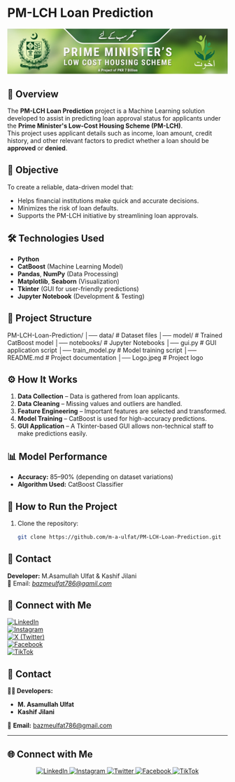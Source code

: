 # PM-LCH Loan Prediction

![Project Logo](static/Logo.jpeg)

## 📌 Overview
The **PM-LCH Loan Prediction** project is a Machine Learning solution developed to assist in predicting loan approval status for applicants under the **Prime Minister's Low-Cost Housing Scheme (PM-LCH)**.  
This project uses applicant details such as income, loan amount, credit history, and other relevant factors to predict whether a loan should be **approved** or **denied**.

## 🎯 Objective
To create a reliable, data-driven model that:
- Helps financial institutions make quick and accurate decisions.
- Minimizes the risk of loan defaults.
- Supports the PM-LCH initiative by streamlining loan approvals.

## 🛠️ Technologies Used
- **Python**
- **CatBoost** (Machine Learning Model)
- **Pandas**, **NumPy** (Data Processing)
- **Matplotlib**, **Seaborn** (Visualization)
- **Tkinter** (GUI for user-friendly predictions)
- **Jupyter Notebook** (Development & Testing)

## 📂 Project Structure
PM-LCH-Loan-Prediction/
│── data/ # Dataset files
│── model/ # Trained CatBoost model
│── notebooks/ # Jupyter Notebooks
│── gui.py # GUI application script
│── train_model.py # Model training script
│── README.md # Project documentation
│── Logo.jpeg # Project logo

 
## ⚙️ How It Works
1. **Data Collection** – Data is gathered from loan applicants.
2. **Data Cleaning** – Missing values and outliers are handled.
3. **Feature Engineering** – Important features are selected and transformed.
4. **Model Training** – CatBoost is used for high-accuracy predictions.
5. **GUI Application** – A Tkinter-based GUI allows non-technical staff to make predictions easily.

## 📊 Model Performance
- **Accuracy:** 85–90% (depending on dataset variations)
- **Algorithm Used:** CatBoost Classifier

## 🚀 How to Run the Project
1. Clone the repository:
   ```bash
   git clone https://github.com/m-a-ulfat/PM-LCH-Loan-Prediction.git
## 💌 Contact
**Developer:** M.Asamullah Ulfat & Kashif Jilani  
📧 Email: *bazmeulfat786@gamil.com*  
## 📱 Connect with Me  

[![LinkedIn](https://img.shields.io/badge/LinkedIn-0077B5?style=for-the-badge&logo=linkedin&logoColor=white)](https://www.linkedin.com/in/m-a-ulfat/)  
[![Instagram](https://img.shields.io/badge/Instagram-E4405F?style=for-the-badge&logo=instagram&logoColor=white)](https://www.instagram.com/m.a._ulfat/)  
[![X (Twitter)](https://img.shields.io/badge/X-1DA1F2?style=for-the-badge&logo=x-twitter&logoColor=white)](https://x.com/MAUlfat7)  
[![Facebook](https://img.shields.io/badge/Facebook-1877F2?style=for-the-badge&logo=facebook&logoColor=white)](https://www.facebook.com/profile.php?id=100086778335996)  
[![TikTok](https://img.shields.io/badge/TikTok-000000?style=for-the-badge&logo=tiktok&logoColor=white)](https://www.tiktok.com/@m.a.ulfat1)  

 
## 💌 Contact  

**👨‍💻 Developers:**  
- **M. Asamullah Ulfat**  
- **Kashif Jilani**  

📧 **Email:** [bazmeulfat786@gmail.com](mailto:bazmeulfat786@gmail.com)  

---

## 🌐 Connect with Me  

<p align="center">
  <a href="https://www.linkedin.com/in/m-a-ulfat/">
    <img src="https://img.shields.io/badge/LinkedIn-0077B5?style=for-the-badge&logo=linkedin&logoColor=white" alt="LinkedIn"/>
  </a>
  <a href="https://www.instagram.com/m.a._ulfat/">
    <img src="https://img.shields.io/badge/Instagram-E4405F?style=for-the-badge&logo=instagram&logoColor=white" alt="Instagram"/>
  </a>
  <a href="https://x.com/MAUlfat7">
    <img src="https://img.shields.io/badge/X%20(Twitter)-000000?style=for-the-badge&logo=x&logoColor=white" alt="Twitter"/>
  </a>
  <a href="https://www.facebook.com/profile.php?id=100086778335996">
    <img src="https://img.shields.io/badge/Facebook-1877F2?style=for-the-badge&logo=facebook&logoColor=white" alt="Facebook"/>
  </a>
  <a href="https://www.tiktok.com/@m.a.ulfat1">
    <img src="https://img.shields.io/badge/TikTok-000000?style=for-the-badge&logo=tiktok&logoColor=white" alt="TikTok"/>
  </a>
</p>
